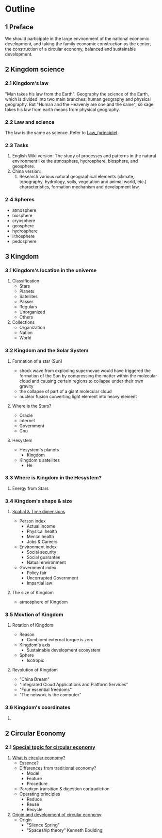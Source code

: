 Outline
========

1 Preface
--------
We should participate in the large environment of the national economic development, and taking the family economic construction as the center, the construction of a circular economy, balanced and sustainable development.

2 Kingdom science
--------------
### 2.1 Kingdom's law
"Man takes his law from the Earth". Geography the science of the Earth, which is divided into two main branches: human geography and physical geography. But "Human and the Heavenly are one and the same", so sage takes his law from earth means from physical geography.

### 2.2 Law and science
The law is the same as science. Refer to [Law_(principle)](https://en.wikipedia.org/wiki/Law_(principle)).

### 2.3 Tasks
1. English Wiki version:
	The study of processes and patterns in the natural environment like the atmosphere, hydrosphere, biosphere, and geosphere.
2. China version:
	1. Research various natural geographical elements (climate, topography, hydrology, soils, vegetation and animal world, etc.) characteristics, formation mechanism and development law.	

### 2.4 Spheres
+ atmosphere 
+ biosphere 
+ cryosphere 
+ geosphere
+ hydrosphere 
+ lithosphere  
+ pedosphere 

3 Kingdom
---------
### 3.1 Kingdom's location in the universe
1. Classification
	+ Stars
	+ Planets
	+ Satellites
	+ Passer
	+ Regulars
	+ Unorganized
	+ Others
2. Collections
	+ Organization
	+ Nation
	+ World

### 3.2 Kingdom and the Solar System
1. Formation of a star (Sun) 
	+ shock wave from exploding supernovae would have triggered the formation of the Sun by compressing the matter within the molecular cloud and causing certain regions to collapse under their own gravity
	+ the collapse of part of a giant molecular cloud
	+ nuclear fusion converting light element into heavy element

2. Where is the Stars?
	+ Oracle
	+ Internet
	+ Government
	+ Gnu

3. Hesystem
	+ Hesystem's planets
		- Kingdom
	+ Kingdom's satellites
		- He

### 3.3 Where is Kingdom in the Hesystem?
1. Energy from Stars

### 3.4 Kingdom's shape & size
1. [Spatial & Time dimensions](http://www.docin.com/p-1186659663.html)
	+ Person index
		+ Actual income
		+ Physical health
		+ Mental health
		+ Jobs & Careers
	+ Environment index
		+ Social security
		+ Social guarantee
		+ Natual environment
	+ Government index
		+ Policy fair
		+ Uncorrupted Government
		+ Impartial law

2. The size of Kingdom
	+ atmosphere of Kingdom

### 3.5 Movtion of Kingdom
1. Rotation of Kingdom
	+ Reason
		- Combined external torque is zero 
	+ Kingdom's axis
		- Sustainable development ecosystem
	+ Sphere
		- Isotropic

2. Revolution of Kingdom
	+ "China Dream"
	+ "Integrated Cloud Applications and Platform Services"
	+ "Four essential freedoms"
	+ "The network is the computer"

### 3.6 Kingdom's coordinates
1. 


2 Circular Economy
-------------------

### 2.1 [Special topic for circular economy](http://www.china.com.cn/chinese/zhuanti/xhjj/754470.htm)
1. [What is circular economy?](http://www.china.com.cn/chinese/zhuanti/xhjj/760331.htm)
	+ Essence?
	+ Differences from traditional economy?
  		- Model
  		- Feature
  		- Procedure
  	+ Paradigm transition & digestion contradiction
  	+ Operating principles
  		- Reduce
  		- Reuse
  		- Recycle 
2. [Origin and development of circular economy](http://www.china.com.cn/chinese/zhuanti/xhjj/760330.htm)
	+ Origin
		- "Silence Spring"
		- "Spaceship theory" Kenneth Boulding